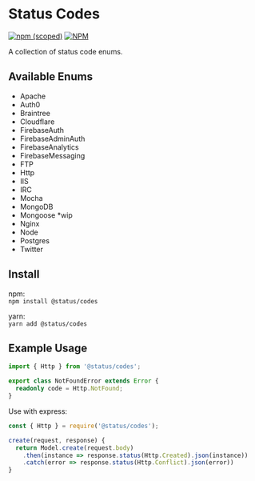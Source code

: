 # Status Codes

[![npm (scoped)](https://img.shields.io/npm/v/@status/codes.svg)](https://www.npmjs.com/package/@status/codes)
[![NPM](https://img.shields.io/npm/l/@status/codes.svg)](LICENSE)

A collection of status code enums.

## Available Enums

- Apache
- Auth0
- Braintree
- Cloudflare
- FirebaseAuth
- FirebaseAdminAuth
- FirebaseAnalytics
- FirebaseMessaging
- FTP
- Http
- IIS
- IRC
- Mocha
- MongoDB
- Mongoose \*wip
- Nginx
- Node
- Postgres
- Twitter

## Install

npm:  
`npm install @status/codes`

yarn:  
`yarn add @status/codes`

## Example Usage

```typescript
import { Http } from '@status/codes';

export class NotFoundError extends Error {
  readonly code = Http.NotFound;
}
```

Use with express:

```javascript
const { Http } = require('@status/codes');

create(request, response) {
  return Model.create(request.body)
    .then(instance => response.status(Http.Created).json(instance))
    .catch(error => response.status(Http.Conflict).json(error))
}
```
